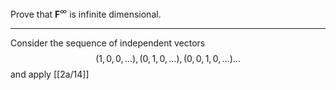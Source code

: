 Prove that $\mathbf F^\infty$ is infinite dimensional.

---

Consider the sequence of independent vectors
$$
(1,0,0,\dots), (0,1,0,\dots), (0,0,1,0,\dots)\dots
$$
and apply [[2a/14]]